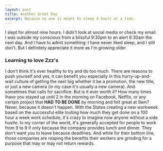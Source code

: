 ```yaml
---
layout: post
title: Another Great Day
excerpt: Because no one is meant to sleep 4 hours at a time.
---
```


I slept for almost nine hours. I didn't look at social media or check my email. I was outside my conscious from a blissful 9:30pm to an alert 6:30am the next day. And I have to admit something: I have never liked sleep, and I still don't. But I definitely appreciate it more as I'm growing older

### Learning to love Zzz's

I don't think it's ever healthy to try and do too much. There are reasons to push yourself and yes, it can benefit you especially in this hurry-up-and-wait culture of getting the next big whether it be a promotion, the new title, or just a new camera (in my case it's usually a new camera). And sometimes that calls for sacrifice. But is it ever worth it? How many times ihave you stayed up until 2 in the morning on Facebook, Netflix, or any certain project that **HAD TO BE DONE** by morning and felt great at 9am? Never, because it doesn't happen. With the States creating a new workweek based on the successful elite touting how much they get done on a 100 hour a week work schedule, it's crazy to imagine now anyone without a side hustle. In my corner of the world, it's generally accepted for people to work from 9 to 9 if only because the company provides lunch and dinner. They don't want you to leave because deadlines. And while for their bottom line, those companies are reaping the benefits their workers are grinding for a purpose that may or may not return rewards.